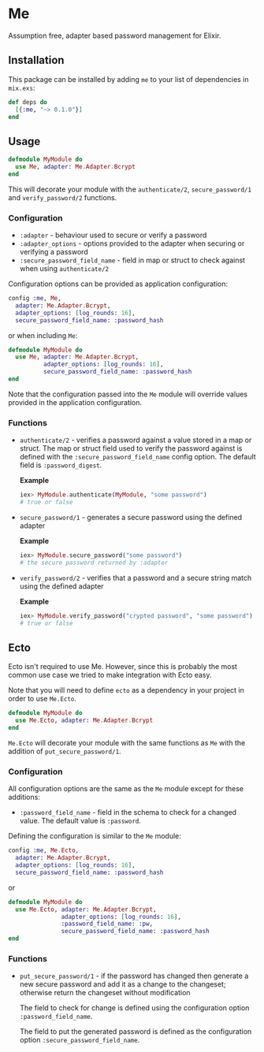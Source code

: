 # Me

Assumption free, adapter based password management for Elixir.

## Installation

This package can be installed by adding `me` to your list of dependencies in
`mix.exs`:

```elixir
def deps do
  [{:me, "~> 0.1.0"}]
end
```

## Usage

```elixir
defmodule MyModule do
  use Me, adapter: Me.Adapter.Bcrypt
end
```

This will decorate your module with the `authenticate/2`, `secure_password/1`
and `verify_password/2` functions.

### Configuration

* `:adapter` - behaviour used to secure or verify a password
* `:adapter_options` - options provided to the adapter when securing or
  verifying a password
* `:secure_password_field_name` - field in map or struct to check against when
  using `authenticate/2`

Configuration options can be provided as application configuration:

```elixir
config :me, Me,
  adapter: Me.Adapter.Bcrypt,
  adapter_options: [log_rounds: 16],
  secure_password_field_name: :password_hash
```

or when including `Me`:

```elixir
defmodule MyModule do
  use Me, adapter: Me.Adapter.Bcrypt,
          adapter_options: [log_rounds: 16],
          secure_password_field_name: :password_hash
end
```

Note that the configuration passed into the `Me` module will override values
provided in the application configuration.

### Functions

* `authenticate/2` - verifies a password against a value stored in a map or
  struct. The map or struct field used to verify the password against is defined
  with the `:secure_password_field_name` config option. The default field is
  `:password_digest`.

  **Example**

  ```elixir
  iex> MyModule.authenticate(MyModule, "some password")
  # true or false
  ```
* `secure_password/1` - generates a secure password using the defined adapter

  **Example**

  ```elixir
  iex> MyModule.secure_password("some password")
  # the secure password returned by :adapter
  ```
* `verify_password/2` - verifies that a password and a secure string match using
  the defined adapter

  **Example**

  ```elixir
  iex> MyModule.verify_password("crypted password", "some password")
  # true or false
  ```

## Ecto

Ecto isn't required to use Me. However, since this is probably the most common
use case we tried to make integration with Ecto easy.

Note that you will need to define `ecto` as a dependency in your project in
order to use `Me.Ecto`.

```elixir
defmodule MyModule do
  use Me.Ecto, adapter: Me.Adapter.Bcrypt
end
```

`Me.Ecto` will decorate your module with the same functions as `Me` with the
addition of `put_secure_password/1`.

### Configuration

All configuration options are the same as the `Me` module except for these
additions:

* `:password_field_name` - field in the schema to check for a changed value. The
  default value is `:password`.

Defining the configuration is similar to the `Me` module:

```elixir
config :me, Me.Ecto,
  adapter: Me.Adapter.Bcrypt,
  adapter_options: [log_rounds: 16],
  secure_password_field_name: :password_hash
```

or

```elixir
defmodule MyModule do
  use Me.Ecto, adapter: Me.Adapter.Bcrypt,
               adapter_options: [log_rounds: 16],
               :password_field_name: :pw,
               secure_password_field_name: :password_hash
end
```

### Functions

* `put_secure_password/1` - if the password has changed then generate a new
  secure password and add it as a change to the changeset; otherwise return the
  changeset without modification

  The field to check for change is defined using the configuration option
  `:password_field_name`.

  The field to put the generated password is defined as the configuration option
  `:secure_password_field_name`.
